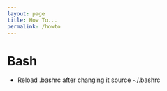 ```yaml
---
layout: page
title: How To...
permalink: /howto
---
```

# Bash
* Reload .bashrc after changing it
source ~/.bashrc


